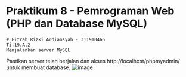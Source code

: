 # Praktikum 8 - Pemrograman Web (PHP dan Database MySQL)
```
# Fitrah Rizki Ardiansyah - 311910465
Ti.19.A.2
Menjalankan server MySQL
```
Pastikan server telah berjalan dan akses http://localhost/phpmyadmin/ untuk membuat database.
![image](https://user-images.githubusercontent.com/56240954/120288056-05c71100-c2ea-11eb-890a-b3bc593d1976.png)
